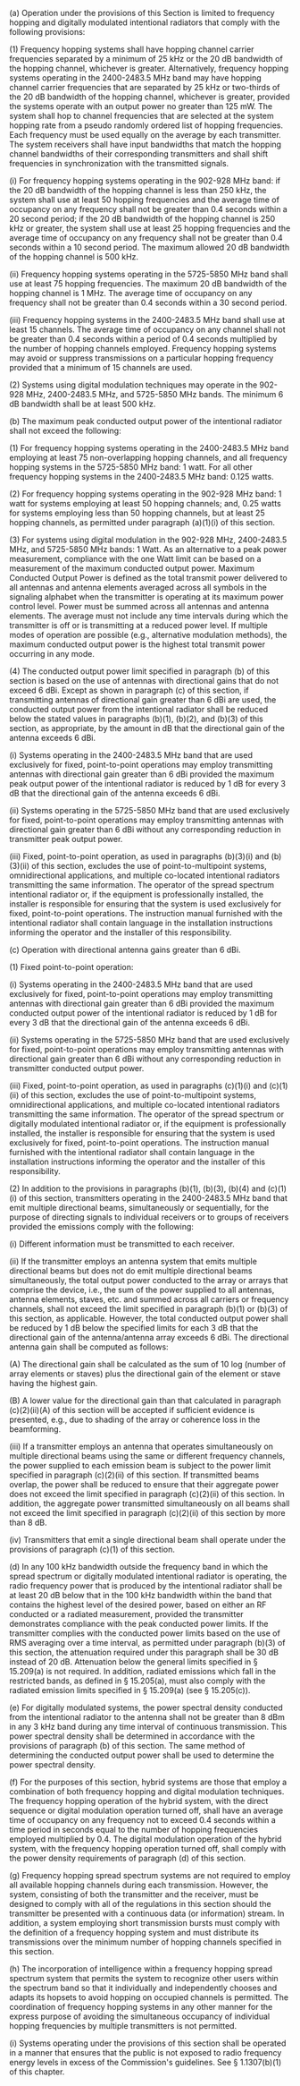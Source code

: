 (a) Operation under the provisions of this Section is limited to frequency hopping and digitally modulated intentional radiators that comply with the following provisions:

(1) Frequency hopping systems shall have hopping channel carrier frequencies separated by a minimum of 25 kHz or the 20 dB bandwidth of the hopping channel, whichever is greater. Alternatively, frequency hopping systems operating in the 2400-2483.5 MHz band may have hopping channel carrier frequencies that are separated by 25 kHz or two-thirds of the 20 dB bandwidth of the hopping channel, whichever is greater, provided the systems operate with an output power no greater than 125 mW. The system shall hop to channel frequencies that are selected at the system hopping rate from a pseudo randomly ordered list of hopping frequencies. Each frequency must be used equally on the average by each transmitter. The system receivers shall have input bandwidths that match the hopping channel bandwidths of their corresponding transmitters and shall shift frequencies in synchronization with the transmitted signals.

(i) For frequency hopping systems operating in the 902-928 MHz band: if the 20 dB bandwidth of the hopping channel is less than 250 kHz, the system shall use at least 50 hopping frequencies and the average time of occupancy on any frequency shall not be greater than 0.4 seconds within a 20 second period; if the 20 dB bandwidth of the hopping channel is 250 kHz or greater, the system shall use at least 25 hopping frequencies and the average time of occupancy on any frequency shall not be greater than 0.4 seconds within a 10 second period. The maximum allowed 20 dB bandwidth of the hopping channel is 500 kHz.

(ii) Frequency hopping systems operating in the 5725-5850 MHz band shall use at least 75 hopping frequencies. The maximum 20 dB bandwidth of the hopping channel is 1 MHz. The average time of occupancy on any frequency shall not be greater than 0.4 seconds within a 30 second period.

(iii) Frequency hopping systems in the 2400-2483.5 MHz band shall use at least 15 channels. The average time of occupancy on any channel shall not be greater than 0.4 seconds within a period of 0.4 seconds multiplied by the number of hopping channels employed. Frequency hopping systems may avoid or suppress transmissions on a particular hopping frequency provided that a minimum of 15 channels are used.

(2) Systems using digital modulation techniques may operate in the 902-928 MHz, 2400-2483.5 MHz, and 5725-5850 MHz bands. The minimum 6 dB bandwidth shall be at least 500 kHz.

(b) The maximum peak conducted output power of the intentional radiator shall not exceed the following:

(1) For frequency hopping systems operating in the 2400-2483.5 MHz band employing at least 75 non-overlapping hopping channels, and all frequency hopping systems in the 5725-5850 MHz band: 1 watt. For all other frequency hopping systems in the 2400-2483.5 MHz band: 0.125 watts.

(2) For frequency hopping systems operating in the 902-928 MHz band: 1 watt for systems employing at least 50 hopping channels; and, 0.25 watts for systems employing less than 50 hopping channels, but at least 25 hopping channels, as permitted under paragraph (a)(1)(i) of this section.

(3) For systems using digital modulation in the 902-928 MHz, 2400-2483.5 MHz, and 5725-5850 MHz bands: 1 Watt. As an alternative to a peak power measurement, compliance with the one Watt limit can be based on a measurement of the maximum conducted output power. Maximum Conducted Output Power is defined as the total transmit power delivered to all antennas and antenna elements averaged across all symbols in the signaling alphabet when the transmitter is operating at its maximum power control level. Power must be summed across all antennas and antenna elements. The average must not include any time intervals during which the transmitter is off or is transmitting at a reduced power level. If multiple modes of operation are possible (e.g., alternative modulation methods), the maximum conducted output power is the highest total transmit power occurring in any mode.

(4) The conducted output power limit specified in paragraph (b) of this section is based on the use of antennas with directional gains that do not exceed 6 dBi. Except as shown in paragraph (c) of this section, if transmitting antennas of directional gain greater than 6 dBi are used, the conducted output power from the intentional radiator shall be reduced below the stated values in paragraphs (b)(1), (b)(2), and (b)(3) of this section, as appropriate, by the amount in dB that the directional gain of the antenna exceeds 6 dBi.

(i) Systems operating in the 2400-2483.5 MHz band that are used exclusively for fixed, point-to-point operations may employ transmitting antennas with directional gain greater than 6 dBi provided the maximum peak output power of the intentional radiator is reduced by 1 dB for every 3 dB that the directional gain of the antenna exceeds 6 dBi.

(ii) Systems operating in the 5725-5850 MHz band that are used exclusively for fixed, point-to-point operations may employ transmitting antennas with directional gain greater than 6 dBi without any corresponding reduction in transmitter peak output power.

(iii) Fixed, point-to-point operation, as used in paragraphs (b)(3)(i) and (b)(3)(ii) of this section, excludes the use of point-to-multipoint systems, omnidirectional applications, and multiple co-located intentional radiators transmitting the same information. The operator of the spread spectrum intentional radiator or, if the equipment is professionally installed, the installer is responsible for ensuring that the system is used exclusively for fixed, point-to-point operations. The instruction manual furnished with the intentional radiator shall contain language in the installation instructions informing the operator and the installer of this responsibility.

(c) Operation with directional antenna gains greater than 6 dBi.

(1) Fixed point-to-point operation:

(i) Systems operating in the 2400-2483.5 MHz band that are used exclusively for fixed, point-to-point operations may employ transmitting antennas with directional gain greater than 6 dBi provided the maximum conducted output power of the intentional radiator is reduced by 1 dB for every 3 dB that the directional gain of the antenna exceeds 6 dBi.

(ii) Systems operating in the 5725-5850 MHz band that are used exclusively for fixed, point-to-point operations may employ transmitting antennas with directional gain greater than 6 dBi without any corresponding reduction in transmitter conducted output power.

(iii) Fixed, point-to-point operation, as used in paragraphs (c)(1)(i) and (c)(1)(ii) of this section, excludes the use of point-to-multipoint systems, omnidirectional applications, and multiple co-located intentional radiators transmitting the same information. The operator of the spread spectrum or digitally modulated intentional radiator or, if the equipment is professionally installed, the installer is responsible for ensuring that the system is used exclusively for fixed, point-to-point operations. The instruction manual furnished with the intentional radiator shall contain language in the installation instructions informing the operator and the installer of this responsibility.

(2) In addition to the provisions in paragraphs (b)(1), (b)(3), (b)(4) and (c)(1)(i) of this section, transmitters operating in the 2400-2483.5 MHz band that emit multiple directional beams, simultaneously or sequentially, for the purpose of directing signals to individual receivers or to groups of receivers provided the emissions comply with the following:

(i) Different information must be transmitted to each receiver.

(ii) If the transmitter employs an antenna system that emits multiple directional beams but does not do emit multiple directional beams simultaneously, the total output power conducted to the array or arrays that comprise the device, i.e., the sum of the power supplied to all antennas, antenna elements, staves, etc. and summed across all carriers or frequency channels, shall not exceed the limit specified in paragraph (b)(1) or (b)(3) of this section, as applicable. However, the total conducted output power shall be reduced by 1 dB below the specified limits for each 3 dB that the directional gain of the antenna/antenna array exceeds 6 dBi. The directional antenna gain shall be computed as follows:

(A) The directional gain shall be calculated as the sum of 10 log (number of array elements or staves) plus the directional gain of the element or stave having the highest gain.

(B) A lower value for the directional gain than that calculated in paragraph (c)(2)(ii)(A) of this section will be accepted if sufficient evidence is presented, e.g., due to shading of the array or coherence loss in the beamforming.

(iii) If a transmitter employs an antenna that operates simultaneously on multiple directional beams using the same or different frequency channels, the power supplied to each emission beam is subject to the power limit specified in paragraph (c)(2)(ii) of this section. If transmitted beams overlap, the power shall be reduced to ensure that their aggregate power does not exceed the limit specified in paragraph (c)(2)(ii) of this section. In addition, the aggregate power transmitted simultaneously on all beams shall not exceed the limit specified in paragraph (c)(2)(ii) of this section by more than 8 dB.

(iv) Transmitters that emit a single directional beam shall operate under the provisions of paragraph (c)(1) of this section.

(d) In any 100 kHz bandwidth outside the frequency band in which the spread spectrum or digitally modulated intentional radiator is operating, the radio frequency power that is produced by the intentional radiator shall be at least 20 dB below that in the 100 kHz bandwidth within the band that contains the highest level of the desired power, based on either an RF conducted or a radiated measurement, provided the transmitter demonstrates compliance with the peak conducted power limits. If the transmitter complies with the conducted power limits based on the use of RMS averaging over a time interval, as permitted under paragraph (b)(3) of this section, the attenuation required under this paragraph shall be 30 dB instead of 20 dB. Attenuation below the general limits specified in § 15.209(a) is not required. In addition, radiated emissions which fall in the restricted bands, as defined in § 15.205(a), must also comply with the radiated emission limits specified in § 15.209(a) (see § 15.205(c)).

(e) For digitally modulated systems, the power spectral density conducted from the intentional radiator to the antenna shall not be greater than 8 dBm in any 3 kHz band during any time interval of continuous transmission. This power spectral density shall be determined in accordance with the provisions of paragraph (b) of this section. The same method of determining the conducted output power shall be used to determine the power spectral density.

(f) For the purposes of this section, hybrid systems are those that employ a combination of both frequency hopping and digital modulation techniques. The frequency hopping operation of the hybrid system, with the direct sequence or digital modulation operation turned off, shall have an average time of occupancy on any frequency not to exceed 0.4 seconds within a time period in seconds equal to the number of hopping frequencies employed multiplied by 0.4. The digital modulation operation of the hybrid system, with the frequency hopping operation turned off, shall comply with the power density requirements of paragraph (d) of this section.

(g) Frequency hopping spread spectrum systems are not required to employ all available hopping channels during each transmission. However, the system, consisting of both the transmitter and the receiver, must be designed to comply with all of the regulations in this section should the transmitter be presented with a continuous data (or information) stream. In addition, a system employing short transmission bursts must comply with the definition of a frequency hopping system and must distribute its transmissions over the minimum number of hopping channels specified in this section.

(h) The incorporation of intelligence within a frequency hopping spread spectrum system that permits the system to recognize other users within the spectrum band so that it individually and independently chooses and adapts its hopsets to avoid hopping on occupied channels is permitted. The coordination of frequency hopping systems in any other manner for the express purpose of avoiding the simultaneous occupancy of individual hopping frequencies by multiple transmitters is not permitted.
                

(i) Systems operating under the provisions of this section shall be operated in a manner that ensures that the public is not exposed to radio frequency energy levels in excess of the Commission's guidelines. See § 1.1307(b)(1) of this chapter.


